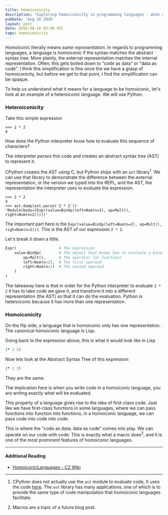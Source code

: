 ```yaml
---
title: Homoiconicity
description: 'Exploring homoiconicity in programming languages - when code structure matches its internal representation, enabling "code as data".'
pubDate: 'Aug 16 2016'
layout: post
date: 2016-08-16 03:49 UTC
tags: homoiconicity
---
```


Homoiconic literally means _same representation_. In regards to programming languages, a language is homoiconic if the syntax matches the abstract syntax tree. More plainly, the external representation matches the internal representation. Often, this gets boiled down to "code as data" or "data as code". I think this simplification is fine once the we have a grasp of homoiconicity, but before we get to that point, I find the simplification can be opaque.


To help us understand what it means for a language to be homoiconic, let's look at an example of a heteroiconic language. We will use Python.


### Heteroiconicity

Take this simple expression

```console
>>> 2 * 2
4
```

How does the Python interpreter know how to evaluate this sequence of characters?

The interpreter *parses* this code and creates an abstract syntax tree (AST) to represent it.

CPython creates the AST using C, but Python ships with an `ast` library<sup>1</sup>. We can use that library to demonstrate the difference between the external representation, or the version we typed into the REPL, and the AST, the representation the interpreter uses to evaluate the expression.

```console
>>> 2 * 2
4
>>> ast.dump(ast.parse('2 * 2'))
'Module(body=[Expr(value=BinOp(left=Num(n=2), op=Mult(), right=Num(n=2)))])'
```

The important part here is the `Expr(value=BinOp(left=Num(n=2), op=Mult(), righ=Num(n=2)))`. This is the AST of our expression `2 * 2`.

Let's break it down a little.

```python
Expr(                   # The expression
    value=BinOp(        # The object that knows how to evaluate a binary operation
        op=Mult(),      # The operator (or function)
        left=Num(n=2),  # The first operand
        right=Num(n=2)  # The second operand
    )
)
```

The takeaway here is that in order for the Python interpreter to evaluate `2 * 2` it has to take code we gave it, and transform it into a different representation (the AST) so that it can do the evaluation. Python is heteroiconic because it has more than one representation.

### Homoiconicity

On the flip side, a language that is homoiconic only has one representation. The canonical homoiconic language is Lisp.

Going back to the expression above, this is what it would look like in Lisp

```clojure
(* 2 2)
```

Now lets look at the Abstract Syntax Tree of this expression

```clojure
(* 2 2)
```

They are the same.

The implication here is when you write code in a homoiconic language, you are writing exactly what will be evaluated.

This property of a language gives rise to the idea of first-class code. Just like we have first-class functions in some languages, where we can pass functions into function into functions, in a homoiconic language, we can pass code into code into code.

This is where the "code as data; data as code" comes into play. We can operate on our code with code. This is exactly what a macro does<sup>2</sup>, and it is one of the most prominent features of homoiconic languages.

---
#### Additional Reading

* [HomoiconicLanguages - C2 Wiki](http://c2.com/cgi/wiki?HomoiconicLanguages)

---
1. CPython does not actually use the `ast` module to evaluate code, It uses the code [here](https://github.com/python/cpython/tree/master/Parser). The `ast` library has many applications, one of which is to provide the same type of code manipulation that homoiconic languages facilitate.

2. Macros are a topic of a future blog post.
